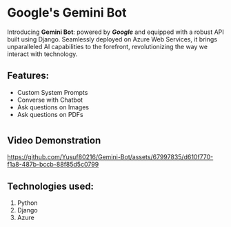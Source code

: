 # Google's Gemini Bot
Introducing **Gemini Bot**: powered by **_Google_** and equipped with a robust API built using Django. Seamlessly deployed on Azure Web Services, it brings unparalleled AI capabilities to the forefront, revolutionizing the way we interact with technology.

## Features:
- Custom System Prompts
- Converse with Chatbot
- Ask questions on Images
- Ask questions on PDFs

#
## Video Demonstration
https://github.com/Yusuf80216/Gemini-Bot/assets/67997835/d610f770-f1a8-487b-bccb-88f85d5c0799

## Technologies used:
1. Python
2. Django
3. Azure
